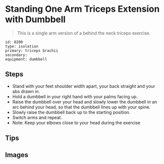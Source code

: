# Standing One Arm Triceps Extension with Dumbbell
> This is a single arm version of a behind the neck triceps exercise.

``` 
id: 0200 
type: isolation 
primary: triceps brachii 
secondary:  
equipment: dumbbell 
``` 

## Steps

 - Stand with your feet shoulder width apart, your back straight and your abs drawn in.
 - Hold a dumbbell in your right hand with your palms facing up.
 - Raise the dumbbell over your head and slowly lower the dumbbell in an arc behind your head, so that the dumbbell lines up with your spine.
 - Slowly raise the dumbbell back up to the starting position.
 - Switch arms and repeat.
 - Note: Keep your elbows close to your head during the exercise

## Tips


## Images

